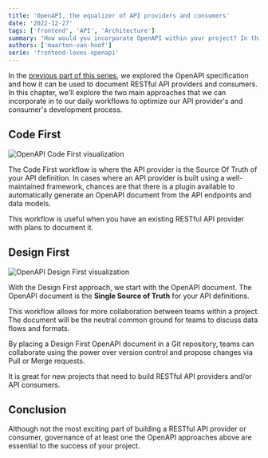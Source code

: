 ```yaml
---
title: 'OpenAPI, the equalizer of API providers and consumers'
date: '2022-12-27'
tags: ['frontend', 'API', 'Architecture']
summary: "How would you incorporate OpenAPI within your project? In this chapter, we'll explore the two main approaches to using OpenAPI and the benefits of each workflow."
authors: ['maarten-van-hoof']
serie: 'frontend-loves-openapi'
---
```


In the [previous part of this series](let-us-introduce-you-to-openapi), we explored the OpenAPI specification and how it can be used to document RESTful API providers and consumers. In this chapter, we'll explore the two main approaches that we can incorporate in to our daily workflows to optimize our API provider's and consumer's development process.

## Code First

![OpenAPI Code First visualization](/articles/frontend-loves-openapi/frontend-loves-openapi-code-first.svg)

The Code First workflow is where the API provider is the Source Of Truth of your API definition. In cases where an API provider is built using a well-maintained framework, chances are that there is a plugin available to automatically generate an OpenAPI document from the API endpoints and data models.

This workflow is useful when you have an existing RESTful API provider with plans to document it.

## Design First

![OpenAPI Design First visualization](/articles/frontend-loves-openapi/frontend-loves-openapi-code-first.svg)

With the Design First approach, we start with the OpenAPI document. The OpenAPI document is the **Single Source of Truth** for your API definitions.

This workflow allows for more collaboration between teams within a project. The document will be the neutral common ground for teams to discuss data flows and formats.

By placing a Design First OpenAPI document in a Git repository, teams can collaborate using the power over version control and propose changes via Pull or Merge requests.

It is great for new projects that need to build RESTful API providers and/or API consumers.

## Conclusion

Although not the most exciting part of building a RESTful API provider or consumer, governance of at least one the OpenAPI approaches above are essential to the success of your project.
